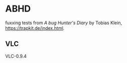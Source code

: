 # ABHD
fuxxing tests from *A bug Hunter's Diary* by Tobias Klein, https://trapkit.de/index.html.

## VLC
VLC-0.9.4
